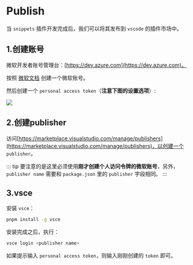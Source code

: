 # Publish

当 `snippets` 插件开发完成后，我们可以将其发布到 `vscode` 的插件市场中。

## 1.创建账号

微软开发者账号管理台：[https://dev.azure.com](https://dev.azure.com)。

按照 [微软文档](https://learn.microsoft.com/zh-cn/azure/devops/organizations/accounts/create-organization?view=azure-devops) 创建一个微软账号。

然后创建一个 `personal access token`（**注意下图的设置选项**）:

![](https://raw.githubusercontent.com/oneyoung19/vuepress-blog-img/Not-Count-Contribution/img/20240726135543.png)

## 2.创建publisher

访问[https://marketplace.visualstudio.com/manage/publishers](https://marketplace.visualstudio.com/manage/publishers)，以创建一个 `publisher`。

::: tip
要注意的是这里必须使用**刚才创建个人访问令牌的微软账号**，另外，`publisher name` 需要和 `package.json` 里的 `publisher` 字段相同。
:::

## 3.vsce

安装 `vsce`：

```bash
pnpm install -g vsce
```

安装完成之后，执行：

```bash
vsce login <publisher name>
```

如果提示输入 `personal access token`，则输入刚刚创建的 `token` 即可。
